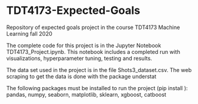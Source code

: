 # TDT4173-Expected-Goals
Repository of expected goals project in the course TDT4173 Machine Learning fall 2020

The complete code for this project is in the Jupyter Notebook TDT4173_Project.ipynb.
This notebook includes a completed run with visualizations, hyperparameter tuning, testing and results.

The data set used in the project is in the file Shots3_dataset.csv. The web scraping to get the data is done with the package understat



The following packages must be installed to run the project (pip install <package>):
pandas, numpy, seaborn, matplotlib, sklearn, xgboost, catboost
